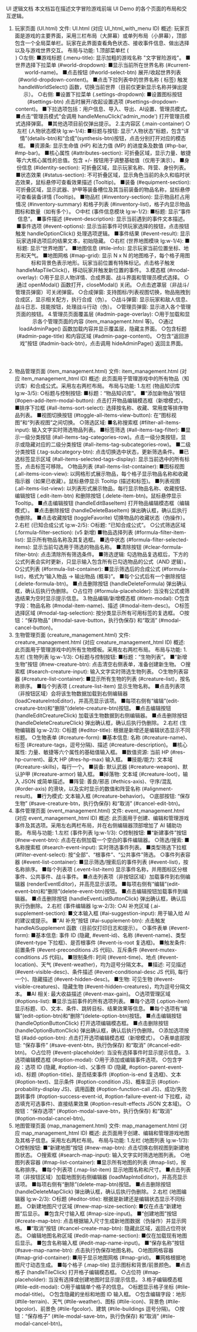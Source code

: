 UI 逻辑文档
本文档旨在描述文字冒险游戏前端 UI Demo 的各个页面的布局和交互逻辑。
1. 玩家页面 (UI.html)
文件: UI.html (对应 UI_html_with_menu ID)
概述:
玩家页面是游戏的主要界面，采用三栏布局（大屏幕）或单列布局（小屏幕），顶部包含一个全局菜单栏。玩家在此界面查看角色状态、接收事件信息、做出选择以及与游戏世界交互。
布局与功能:
1.顶部菜单栏 (<header class="top-menu-bar">)
○左侧:
■游戏标题 (.menu-title): 显示加粗的游戏名称 "文字冒险游戏"。
■世界选择下拉菜单 (#world-dropdown):
■显示当前所在世界名称 (#current-world-name)。
■点击按钮 (#world-select-btn) 展开/收起世界列表 (#world-dropdown-content)。
■点击下拉列表中的世界名称 (<a> 标签) 触发 handleWorldSelect() 函数，切换当前世界（目前仅更新显示名称并弹出提示）。
○右侧:
■设置下拉菜单 (.settings-dropdown):
■设置图标按钮 (#settings-btn) 点击时展开/收起设置选项 (#settings-dropdown-content)。
■下拉选项包括：用户信息、导入、导出、AI设置、管理员模式。
■点击“管理员模式”会调用 handleMenuClick('admin_mode') 打开管理员模式选择弹窗。
■其他选项目前仅弹出提示。
2.主内容区 (.main-container)
○左栏 (人物状态模块 lg:w-1/4):
■标题与按钮: 显示“人物状态”标题，包含“详情”(details-btn)和“合成”(synthesis-btn)按钮，点击分别打开对应的模态框。
■资源条: 显示生命值 (HP) 和法力值 (MP) 的进度条及数值 (#hp-bar, #mp-bar)。
■核心属性 (#attributes-section): 可折叠区域，显示力量、敏捷等六大核心属性的总值。包含 +/- 按钮用于调整基础值（仅用于演示）。
■身份信息 (#identity-section): 可折叠区域，显示玩家名称、阵营、身份列表。
■状态效果 (#status-section): 不可折叠区域，显示角色当前的永久和临时状态效果，鼠标悬停可查看效果描述 (Tooltip)。
■装备 (#equipment-section): 可折叠区域，显示武器、护甲等装备槽位及其当前装备的物品名称，鼠标悬停可查看装备详情 (Tooltip)。
■物品栏 (#inventory-section): 显示物品栏占用情况 (#inventory-summary) 和格子列表 (#inventory-list)，格子内显示物品图标和数量（如有多个）。
○中栏 (事件信息模块 lg:w-1/2):
■标题: 显示“事件信息”。
■事件描述 (#event-description): 显示当前遇到的事件文本描述。
■事件选项 (#event-options): 显示当前事件可供玩家选择的按钮，点击按钮触发 handleOptionClick() 处理选项逻辑。
■事件结果 (#event-result): 显示玩家选择选项后的结果文本，初始隐藏。
○右栏 (世界地图模块 lg:w-1/4):
■标题: 显示“世界地图”。
■地图信息 (#tile-info): 显示玩家当前位置坐标、地形和天气。
■地图网格 (#map-grid): 显示 N x N 的地图格子，每个格子用图标和背景色表示地形。玩家当前位置有特殊标记。点击格子触发 handleMapTileClick()，移动玩家并触发新位置的事件。
3.模态框 (#modal-overlay):
○用于显示人物详情、合成界面、战斗界面和管理员模式选择。
○通过 openModal() 函数打开，closeModal() 关闭。
○点击遮罩层（非战斗/管理员弹窗）可关闭弹窗。
○合成弹窗: 支持图标/列表视图切换，物品拖拽到合成区，显示相关配方，执行合成（伪）。
○战斗弹窗: 显示玩家和敌人信息、战斗日志、技能按钮，处理战斗行动（伪）。
○管理员弹窗: 显示进入各个管理页面的按钮。
4.管理员页面覆盖层 (#admin-page-overlay):
○用于加载和显示各个管理页面的内容 (item_management.html 等)。
○通过 loadAdminPage() 函数加载内容并显示覆盖层，隐藏主界面。
○包含标题 (#admin-page-title) 和内容区域 (#admin-page-content)。
○包含“返回游戏”按钮 (#admin-back-btn)，点击调用 hideAdminPage() 返回主界面。
2. 物品管理页面 (item_management.html)
文件: item_management.html (对应 item_management_html ID)
概述:
此页面用于管理游戏中的所有物品（知识库）和合成公式。采用左右两栏布局。
布局与功能:
1.左栏 (物品知识库 lg:w-3/5):
○标题与控制按钮:
■标题：“物品知识库”。
■“添加新物品”按钮 (#open-add-item-modal-button): 点击打开物品编辑模态框（新增模式）。
■排序下拉框 (#all-items-sort-select): 选择按名称、收藏、常用度等排序物品列表。
■视图切换按钮 (#toggle-all-items-view-button): 在“图标视图”和“列表视图”之间切换。
○筛选区域:
■名称搜索框 (#filter-all-items-input): 输入文字实时筛选物品列表。
■标签筛选 (#all-items-tag-filter):
■显示一级分类按钮 (#all-items-tag-categories-row)。点击一级分类按钮，显示或隐藏对应的二级分类按钮 (#all-items-tag-subcategories-row)。
■二级分类按钮 (.tag-subcategory-btn): 点击切换选中状态，更新筛选条件。
■已选标签显示区域 (#all-items-selected-tags-display): 显示当前选中的所有标签，点击标签可移除。
○物品列表 (#all-items-list-container):
■图标视图 (.all-items-icon-view): 以网格形式展示物品，每个格子显示物品名称和收藏指示器（如果已收藏）。鼠标悬停显示 Tooltip (描述和标签)。
■列表视图 (.all-items-list-view): 以列表形式展示物品，每行显示物品名称、收藏按钮、编辑按钮 (.edit-item-btn) 和删除按钮 (.delete-item-btn)。鼠标悬停显示 Tooltip。
■点击编辑按钮 (handleEditBaseItem) 打开物品编辑模态框（编辑模式）。
■点击删除按钮 (handleDeleteBaseItem) 弹出确认框，确认后执行伪删除。
■点击收藏按钮 (toggleFavorite) 切换物品的收藏状态（伪操作）。
2.右栏 (已知合成公式 lg:w-2/5):
○标题: “已知合成公式”。
○公式筛选区域 (.formula-filter-section): (v5 新增)
■物品选择列表 (#formula-filter-item-list): 显示所有物品名称及其复选框。
■选中状态 (#formula-filter-selected-items): 显示当前勾选用于筛选的物品名称。
■清除按钮 (#clear-formula-filter-btn): 点击清除所有筛选条件。
■筛选逻辑: 勾选物品复选框后，下方的公式列表会实时更新，只显示输入包含所有已勾选物品的公式（AND 逻辑）。
○公式列表 (#formula-list-container):
■显示筛选后的合成公式 (#formula-list)，格式为“输入物品 -> 输出物品 (概率)”。
■每个公式后有一个删除按钮 (.delete-formula-btn)。
■点击删除按钮 (handleDeleteFormula) 弹出确认框，确认后执行伪删除。
○占位符 (#formula-placeholder): 当没有公式或筛选结果为空时显示提示信息。
3.物品编辑/新增模态框 (#item-modal):
○包含字段：物品名称 (#modal-item-name)、描述 (#modal-item-desc)。
○标签选择区域 (#modal-tag-selection): 按分类显示所有可用标签的复选框。
○按钮：“保存物品” (#modal-save-button，执行伪保存) 和“取消” (#modal-cancel-button)。
3. 生物管理页面 (creature_management.html)
文件: creature_management.html (对应 creature_management_html ID)
概述:
此页面用于管理游戏中的所有生物模板。采用左右两栏布局。
布局与功能:
1.左栏 (生物列表 lg:w-1/3):
○标题与控制按钮:
■标题：“生物列表”。
■“新增生物”按钮 (#new-creature-btn): 点击清空右侧表单，准备创建新生物。
○搜索框 (#search-creature-input): 输入文字实时筛选生物列表。
○生物列表容器 (#creature-list-container):
■显示所有生物的列表 (#creature-list)，按名称排序。
■每个列表项 (.creature-list-item) 显示生物名称。
■点击列表项（非按钮区域）会将该生物数据加载到右侧编辑器 (loadCreatureIntoEditor)，并高亮显示该项。
■每项右侧有“编辑”(edit-creature-btn)和“删除”(delete-creature-btn)按钮。
■点击编辑按钮 (handleEditCreatureClick) 加载该生物数据到右侧编辑器。
■点击删除按钮 (handleDeleteCreatureClick) 弹出确认框，确认后执行伪删除。
2.右栏 (生物编辑器 lg:w-2/3):
○标题 (#editor-title): 根据是新增还是编辑状态显示不同标题。
○生物表单 (#creature-form):
■基本信息: 名称 (#creature-name)、标签 (#creature-tags，逗号分隔)、描述 (#creature-description)。
■核心属性: 力量、敏捷等六个属性的基础值输入框。
■数值资源: 当前 HP (#res-hp-current)、最大 HP (#res-hp-max) 输入框。
■技能/能力: 文本域 (#creature-skills)，每行一个。
■装备: 默认武器 (#creature-weapon)、默认护甲 (#creature-armor) 输入框。
■掉落物: 文本域 (#creature-loot)，输入 JSON 或简单描述。
■阵营: 善良/邪恶 (#ethics-axis)、守序/混乱 (#order-axis) 的滑块，以及实时显示的数值和阵营名称 (#alignment-result)。
■行为模式: 文本输入框 (#creature-behavior)。
○底部按钮: “保存生物” (#save-creature-btn，执行伪保存) 和“取消” (#cancel-edit-btn)。
4. 事件管理页面 (event_management.html)
文件: event_management.html (对应 event_management_html ID)
概述:
此页面用于创建、编辑和管理游戏事件及其选项。采用左右两栏布局，并在右侧编辑器顶部增加了 AI 辅助功能。
布局与功能:
1.左栏 (事件列表 lg:w-1/3):
○控制按钮:
■“新建事件”按钮 (#new-event-btn): 点击在右侧加载一个空白的事件编辑器。
○筛选/搜索:
■名称搜索框 (#search-event-input): 实时筛选事件列表。
■类型筛选下拉框 (#filter-event-select): 按“全部”、“根事件”、“公共事件”筛选。
○事件列表容器 (#event-list-container):
■显示筛选/搜索后的事件列表 (#event-list)，按名称排序。
■每个列表项 (.event-list-item) 显示事件名称，并用图标区分根事件、公共事件、战斗事件。
■点击列表项（非按钮区域）加载事件到右侧编辑器 (renderEventEditor)，并高亮显示该项。
■每项右侧有“编辑”(edit-event-btn)和“删除”(delete-event-btn)按钮。
■点击编辑按钮加载事件到编辑器。
■点击删除按钮 (handleEventListButtonClick) 弹出确认框，确认后执行伪删除。
2.右栏 (事件编辑器 lg:w-2/3):
○AI 补充区域 (.ai-supplement-section):
■文本输入框 (#ai-suggestion-input): 用于输入给 AI 的建议或提示。
■“AI 补充”按钮 (#ai-supplement-btn): 点击触发 handleAiSupplement 函数（目前仅打印日志和提示）。
○事件表单 (#event-form):
■基本信息: 事件 ID (隐藏, #event-id)、名称 (#event-name)、类型 (#event-type 下拉框)、是否根事件 (#event-is-root 复选框)。
■触发条件: 前置条件 (#event-preconditions JS 代码)、互斥条件 (#event-mutex-conditions JS 代码)。
■限制条件: 时间 (#event-time)、地点 (#event-location)、天气 (#event-weather)，均为逗号分隔文本。
■描述: 可见描述 (#event-visible-desc)、条件描述 (#event-conditional-desc JS 代码, 每行一个)、隐藏描述 (#event-hidden-desc)。
■生物: 可见生物 (#event-visible-creatures)、隐藏生物 (#event-hidden-creatures)，均为逗号分隔文本。
■AI 相关: 最大收益描述 (#event-max-gain)。
○选项管理区域 (#options-list):
■显示当前事件的所有选项列表。
■每个选项 (.option-item) 显示标题、ID、文本、条件、跳转目标、结果效果等信息。
■每个选项有“编辑”(edit-option-btn)和“删除”(delete-option-btn)按钮。
■点击编辑按钮 (handleOptionButtonClick) 打开选项编辑模态框。
■点击删除按钮 (handleOptionButtonClick) 弹出确认框，确认后执行伪删除。
○添加选项按钮 (#add-option-btn): 点击打开选项编辑模态框（新增模式）。
○表单底部按钮: “保存事件” (#save-event-btn，执行伪保存) 和“取消” (#cancel-edit-btn)。
○占位符 (#event-placeholder): 当没有选择事件时显示提示信息。
3.选项编辑模态框 (#option-modal):
○用于添加或编辑事件选项。
○包含字段：选项 ID (隐藏, #option-id)、父事件 ID (隐藏, #option-parent-event-id)、标题 (#option-title)、是否结束事件 (#option-is-end 复选框)、文本 (#option-text)、显示条件 (#option-condition JS)、概率显示 (#option-probability-display JS)、调用函数 (#option-function-call JS)、成功/失败跳转事件 (#option-success-event-id, #option-failure-event-id 下拉框，动态填充可选事件)、直接结果效果 (#option-result-effects JSON 文本域)。
○按钮：“保存选项” (#option-modal-save-btn，执行伪保存) 和“取消” (#option-modal-cancel-btn)。
5. 地图管理页面 (map_management.html)
文件: map_management.html (对应 map_management_html ID)
概述:
此页面用于创建、编辑和管理游戏地图及其格子信息。采用左右两栏布局。
布局与功能:
1.左栏 (地图列表 lg:w-1/3):
○控制按钮:
■“新建地图”按钮 (#new-map-btn): 点击切换右侧视图到新建地图状态。
○搜索框 (#search-map-input): 输入文字实时筛选地图列表。
○地图列表容器 (#map-list-container):
■显示所有地图的列表 (#map-list)，按名称排序。
■每个列表项 (.map-list-item) 显示地图名称和尺寸。
■点击列表项（非按钮区域）加载地图到右侧编辑器 (loadMapIntoEditor)，并高亮显示该项。
■每项右侧有“删除”(delete-map-btn)按钮。
■点击删除按钮 (handleDeleteMapClick) 弹出确认框，确认后执行伪删除。
2.右栏 (地图编辑器 lg:w-2/3):
○标题 (#editor-title): 根据是新建还是编辑状态显示不同标题。
○新建地图尺寸区域 (#new-map-size-section):
■仅在点击“新建地图”后显示。
■包含尺寸输入框 (#map-size-input)。
■“创建地图”按钮 (#create-map-btn): 点击根据输入尺寸生成新地图数据（伪操作）并显示网格。
■“取消”按钮 (#cancel-create-map-btn): 隐藏此区域，返回占位符状态。
○编辑地图名称区域 (#edit-map-name-section):
■仅在加载现有地图后显示。
■包含名称输入框 (#edit-map-name-input)。
■“保存名称”按钮 (#save-map-name-btn): 点击执行伪保存地图名称。
○地图网格容器 (#map-grid-container):
■用于显示地图网格 (#map-grid)。
■网格根据地图尺寸动态生成。
■每个格子 (.map-tile) 显示图标和背景/前景颜色。
■点击格子 (handleTileClick) 打开格子编辑模态框。
○占位符 (#map-placeholder): 当没有选择或创建地图时显示提示信息。
3.格子编辑模态框 (#tile-edit-modal):
○用于编辑单个格子的信息。
○标题显示格子坐标 (#tile-modal-title)。
○包含隐藏的坐标和地图 ID 输入框。
○包含编辑字段：地形 (#tile-terrain)、天气 (#tile-weather)、图标 (#tile-icon)、背景色 (#tile-bgcolor)、前景色 (#tile-fgcolor)、建筑 (#tile-buildings 逗号分隔)。
○按钮：“保存格子” (#tile-modal-save-btn，执行伪保存) 和“取消” (#tile-modal-cancel-btn)。